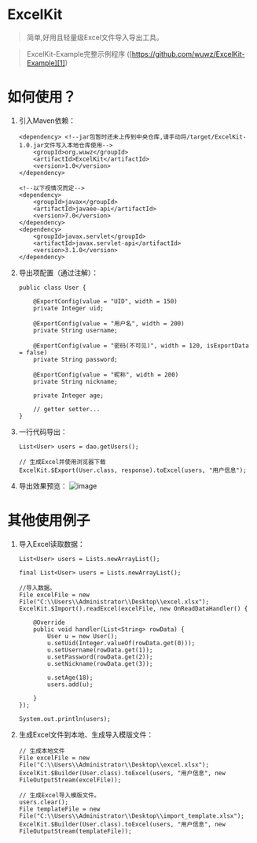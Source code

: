 # ExcelKit

> 简单,好用且轻量级Excel文件导入导出工具。

> ExcelKit-Example完整示例程序 ([https://github.com/wuwz/ExcelKit-Example][1])

# 如何使用？

 1. 引入Maven依赖：
 

        <dependency> <!--jar包暂时还未上传到中央仓库,请手动将/target/ExcelKit-1.0.jar文件写入本地仓库使用-->
			<groupId>org.wuwz</groupId>
			<artifactId>ExcelKit</artifactId>
			<version>1.0</version>
		</dependency>

        <!--以下视情况而定-->
		<dependency>
			<groupId>javax</groupId>
			<artifactId>javaee-api</artifactId>
			<version>7.0</version>
		</dependency>
		<dependency>
			<groupId>javax.servlet</groupId>
			<artifactId>javax.servlet-api</artifactId>
			<version>3.1.0</version>
		</dependency>

 2. 导出项配置（通过注解）：
 

        public class User {

        	@ExportConfig(value = "UID", width = 150)
        	private Integer uid;
        
        	@ExportConfig(value = "用户名", width = 200)
        	private String username;
        
        	@ExportConfig(value = "密码(不可见)", width = 120, isExportData = false)
        	private String password;
        
        	@ExportConfig(value = "昵称", width = 200)
        	private String nickname;
        
        	private Integer age;
        
        	// getter setter...
        }

 3. 一行代码导出：
 

		List<User> users = dao.getUsers();
		
		// 生成Excel并使用浏览器下载
		ExcelKit.$Export(User.class, response).toExcel(users, "用户信息");
		
 3. 导出效果预览：
	![image](https://raw.githubusercontent.com/wuwz/ExcelKit/master/example.png)
	

# 其他使用例子

 1. 导入Excel读取数据：

    	List<User> users = Lists.newArrayList();
		
		final List<User> users = Lists.newArrayList();
		
		//导入数据。
		File excelFile = new File("C:\\Users\\Administrator\\Desktop\\excel.xlsx");
		ExcelKit.$Import().readExcel(excelFile, new OnReadDataHandler() {
			
			@Override
			public void handler(List<String> rowData) {
				User u = new User();
				u.setUid(Integer.valueOf(rowData.get(0)));
				u.setUsername(rowData.get(1));
				u.setPassword(rowData.get(2));
				u.setNickname(rowData.get(3));
				
				u.setAge(18);
				users.add(u);
				
			}
		});
		
		System.out.println(users);

 

 2. 生成Excel文件到本地、生成导入模版文件：
 

        // 生成本地文件
		File excelFile = new File("C:\\Users\\Administrator\\Desktop\\excel.xlsx");
		ExcelKit.$Builder(User.class).toExcel(users, "用户信息", new FileOutputStream(excelFile));
		
		// 生成Excel导入模版文件。
		users.clear();
		File templateFile = new File("C:\\Users\\Administrator\\Desktop\\import_template.xlsx");
		ExcelKit.$Builder(User.class).toExcel(users, "用户信息", new FileOutputStream(templateFile));
		
		
		
		
  [1]: https://github.com/wuwz/ExcelKit-Example